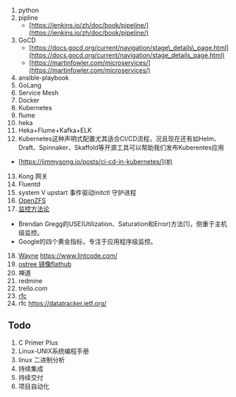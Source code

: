 1. python
2. pipline
   + [https://jenkins.io/zh/doc/book/pipeline/](https://jenkins.io/zh/doc/book/pipeline/)
3. GoCD
   + [https://docs.gocd.org/current/navigation/stage\_details\_page.html](https://docs.gocd.org/current/navigation/stage_details_page.html)
   + [https://martinfowler.com/microservices/](https://martinfowler.com/microservices/)
4. ansible-playbook
5. GoLang
6. Service Mesh
7. Docker
8. Kubernetes
9. flume
10. heka
11. Heka+Flume+Kafka+ELK
12. Kubernetes这种声明式配置尤其适合CI/CD流程，况且现在还有如Helm、Draft、Spinnaker、Skaffold等开源工具可以帮助我们发布Kuberentes应用
   + [https://jimmysong.io/posts/ci-cd-in-kubernetes/](#)
13. Kong 网关
14. Fluentd
15. system V upstart 事件驱动initctl  守护进程
16. [OpenZFS](https://openzfs.github.io/openzfs-docs)
17. [监控方法论](http://www.brendangregg.com/usemethod.html)
   + Brendan Gregg的USE(Utilization、Saturation和Error)方法[1]，侧重于主机级监控。
   + Google的四个黄金指标，专注于应用程序级监控。
18. [Wayne](https://github.com/Qihoo360/wayne])
https://www.lintcode.com/
19. [ostree 镜像flathub](https://ostreedev.github.io/ostree/introduction/)
20. 禅道
21. redmine
22. trello.com
23. [rfc](https://www.rfc-editor.org/)
24. rfc https://datatracker.ietf.org/

## Todo
1. C Primer Plus
2. Linux-UNIX系统编程手册
3. linux 二进制分析
4. 持续集成
5. 持续交付
6. 项目自动化
